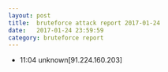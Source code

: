 ```yaml
---
layout: post
title:  bruteforce attack report 2017-01-24
date:   2017-01-24 23:59:59
category: bruteforce report
---
```


* 11:04 unknown[91.224.160.203]
